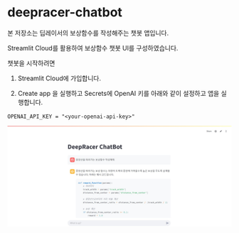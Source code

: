 # deepracer-chatbot

본 저장소는 딥레이서의 보상함수를 작성해주는 챗봇 앱입니다.

Streamlit Cloud를 활용하여 보상함수 챗봇 UI를 구성하였습니다.

챗봇을 시작하려면

1. Streamlit Cloud에 가입합니다.

1. Create app 을 실행하고 Secrets에 OpenAI 키를 아래와 같이 설정하고 앱을 실행합니다.
```
OPENAI_API_KEY = "<your-openai-api-key>"
```

![chatbot-screenshot](chatbot-screenshot.jpg)

